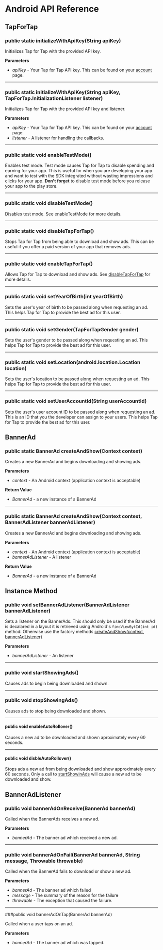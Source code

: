# Android API Reference

## TapForTap

### public static initializeWithApiKey(String apiKey)

Initializes Tap for Tap with the provided API key.

**Parameters**

  - _apiKey_ - Your Tap for Tap API key. This can be found on your [account](https://tapfortap.com/manage/account) page.

---

### public static initializeWithApiKey(String apiKey, TapForTap.InitializationListener listener)

Initializes Tap for Tap with the provided API key and listener.

**Parameters**

  - _apiKey_ - Your Tap for Tap API key. This can be found on your [account](https://tapfortap.com/manage/account) page.
  - _listener_ - A listener for handling the callbacks.

***

### public static void enableTestMode()

Enables test mode. Test mode causes Tap for Tap to disable spending and earning for your app. This is useful for when you are developing your app and want to test with the SDK integrated without wasting impressions and clicks for your app. **Don't forget** to disable test mode before you release your app to the play store.

---

### public static void disableTestMode()

Disables test mode. See [enableTestMode](public-static-void-enableTestMode()) for more details.

---

### public static void disableTapForTap()

Stops Tap for Tap from being able to download and show ads. This can be useful if you offer a paid version of your app that removes ads.

---

### public static void enableTapForTap()

Allows Tap for Tap to download and show ads. See [disableTapForTap](public-static-void-disableTapForTap()) for more details.

---

### public static void setYearOfBirth(int yearOfBirth)

Sets the user's year of birth to be passed along when requesting an ad. This helps Tap for Tap to provide the best ad for this user.

---

### public static void setGender(TapForTapGender gender)

Sets the user's gender to be passed along when requesting an ad. This helps Tap for Tap to provide the best ad for this user.

---

### public static void setLocation(android.location.Location location)

Sets the user's location to be passed along when requesting an ad. This helps Tap for Tap to provide the best ad for this user.

---

### public static void setUserAccountId(String userAccountId)

Sets the user's user account ID to be passed along when requesting an ad. This is an ID that you the developer can assign to your users. This helps Tap for Tap to provide the best ad for this user.


## BannerAd

### public static BannerAd createAndShow(Context context)

Creates a new BannerAd and begins downloading and showing ads.

**Parameters**

  - _context_ - An Android context (application context is acceptable)

**Return Value**

  - _BannerAd_ - a new instance of a BannerAd

---

### public static BannerAd createAndShow(Context context, BannerAdListener bannerAdListener)

Creates a new BannerAd and begins downloading and showing ads.

**Parameters**

  - _context_ - An Android context (application context is acceptable)
  - _bannerAdListener_ - A listener

**Return Value**

  - _BannerAd_ - a new instance of a BannerAd

## Instance Method

### public void setBannerAdListener(BannerAdListener bannerAdListener)

Sets a listener on the BannerAds. This should only be used if the BannerAd is decalared in a layout it is retrieved using Android's `findViewBytId(int id)` method. Otherwise use the factory methods [createAndShow(context, bannerAdListener)](public-static-BannerAd-createAndShowContext-context-BannerAdListener-bannerAdListener)  

**Parameters**

  - _bannerAdListener_ - An listener

---

### public void startShowingAds()

Causes ads to begin being downloaded and shown.

---

### public void stopShowingAds()

Causes ads to stop being downloaded and shown.

---

#### public void enableAutoRollover()

Causes a new ad to be downloaded and shown aproximately every 60 seconds.

---

#### public void disbleAutoRollover()

Stops ads a new ad from being downloaded and show approximately every 60 seconds. Only a call to [startShowinAds](public-void-startShowingAds) will cause a new ad to be downloaded and show.

## BannerAdListener

### public void bannerAdOnReceive(BannerAd bannerAd)

Called when the BannerAds receives a new ad.

**Parameters**

  - _bannerAd_ - The banner ad which received a new ad.

---

### public void bannerAdOnFail(BannerAd bannerAd, String message, Throwable throwable)

Called when the BannerAd fails to download or show a new ad.

**Parameters**

  - _bannerAd_ - The banner ad which failed
  - _message_ - The summary of the reason for the failure
  - _throwable_ - The exception that caused the failure.

---

###public void bannerAdOnTap(BannerAd bannerAd)

Called when a user taps on an ad.

**Parameters**

  - _bannerAd_ - The banner ad which was tapped.
